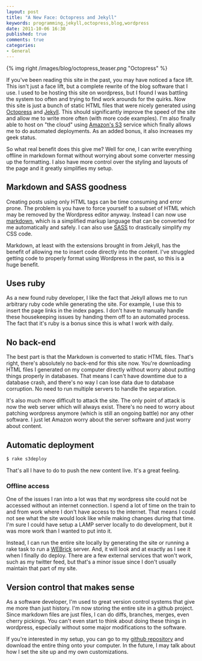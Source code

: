 ```yaml
---
layout: post
title: "A New Face: Octopress and Jekyll"
keywords: programming,jekyll,octopress,blog,wordpress
date: 2011-10-06 16:30
published: true
comments: true
categories: 
- General
---
```


{% img right /images/blog/octopress_teaser.png "Octopress" %}

If you've been reading this site in the past, you may have noticed a face lift.
This isn't just a face lift, but a complete rewrite of the blog software that
I use.  I used to be hosting this site on wordpress, but I found I was battling
the system too often and trying to find work arounds for the quirks.
Now this site is just a bunch of static HTML files that were nicely
generated using [Octopress](http://octopress.org/) and [Jekyll](http://jekyllrb.com/). This 
should significantly improve the speed of the site and allow me to write 
more often (with more code examples).  I'm also finally able to host on "the cloud" 
using [Amazon's S3](http://aws.amazon.com/s3/) service which
finally allows me to do automated deployments.  As an added bonus, it also 
increases my geek status.

<!--more-->

So what real benefit does this give me?  Well for one, I can write everything
offline in markdown format without worrying about some converter messing up
the formatting.  I also have more control over the styling and layouts of the
page and it greatly simplifies my setup.

## Markdown and SASS goodness

Creating posts using only HTML tags can be time consuming and error prone.  The
problem is you have to force yourself to a subset of HTML which may be removed
by the Wordpress editor anyway.  Instead I can now use 
[markdown](http://daringfireball.net/projects/markdown/), which is a 
simplified markup language that can be converted for me automatically and safely.
I can also use [SASS](http://sass-lang.com/) to drastically simplify my CSS code.

Markdown, at least with the extensions brought in from Jekyll, has the benefit
of allowing me to insert code directly into the content.  I've struggled getting
code to properly format using Wordpress in the past, so this is a huge benefit.

## Uses ruby

As a new found ruby developer, I like the fact that Jekyll allows me to run 
arbitrary ruby code while generating the site.  For example, I use this to insert
the page links in the index pages.  I don't have to manually handle these
housekeeping issues by handing them off to an automated process.  The fact that
it's ruby is a bonus since this is what I work with daily.

## No back-end

The best part is that the Markdown is converted to static HTML files.  That's right,
there's absolutely no back-end for this site now.  You're downloading HTML files I 
generated on my computer directly without worry about putting things properly in
databases.  That means I can't have downtime due to a database crash, and there's 
no way I can lose data due to database corruption.  No need to run multiple servers
to handle the separation.

It's also much more difficult to attack the site.  The only point of attack is now the web
server which will always exist.  There's no need to worry about patching wordpress
anymore (which is still an ongoing battle) nor any other software.  I just let Amazon
worry about the server software and just worry about content.

## Automatic deployment

``` bash
$ rake s3deploy
```

That's all I have to do to push the new content live.  It's a great feeling.

### Offline access

One of the issues I ran into a lot was that my wordpress site could not be accessed
without an internet connection.  I spend a lot of time on the train to and from work
where I don't have access to the internet.  That means I could not see what the site
would look like while making changes during that time.  I'm sure I could have setup
a LAMP server locally to do development, but it was more work than I wanted to put into
it.

Instead, I can run the entire site locally by generating the site or running a rake
task to run a [WEBrick](http://en.wikipedia.org/wiki/WEBrick) server.  And, it will look 
and at exactly as I see it when I finally do deploy.  There are a few external
services that won't work, such as my twitter feed, but that's a minor issue
since I don't usually maintain that part of my site.

## Version control that makes sense

As a software developer, I'm used to great version control systems that give me more
than just history.  I'm now storing the entire site in a github project.  Since 
markdown files are just files, I can do diffs, branches, merges, even cherry pickings.
You can't even start to think about doing these things in wordpress, especially without
some major modifications to the software.

If you're interested in my setup, you can go to my 
[github repository](https://github.com/markglenn/codefixes.com) and download the 
entire thing onto your computer.  In the future, I may talk about how I set the site
up and my own customizations.
